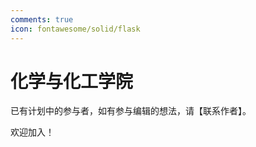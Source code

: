 ```yaml
---
comments: true
icon: fontawesome/solid/flask
---
```


# 化学与化工学院

已有计划中的参与者，如有参与编辑的想法，请【联系作者】。

欢迎加入！
